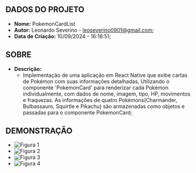 ## DADOS DO PROJETO
- **Nome:** PokemonCardList 
- **Autor:** Leonardo Severino - leoseverino0901@gmail.com;
- **Data de Criação:** 10/09/2024 - 16:16:51;
    
## SOBRE
- **Descrição:**
  - Implementação de uma aplicação em React Native que exibe cartas de Pokémon com suas informações detalhadas, Utilizando o componente 'PokemonCard' para renderizar cada Pokémon individualmente, com dados de nome, imagem, tipo, HP, movimentos e fraquezas. As informações de quatro Pokémons(Charmander, Bulbassauro, Squirtle e Pikachu) são armazenadas como objetos e passadas para o componente PokemonCard;

## DEMONSTRAÇÃO
- ![Figura 1](https://github.com/SEVERINO-0901/POKEMON_CARD_LIST-React_Native/blob/main/Screenshots/WhatsApp%20Image%202024-09-10%20at%2016.27.19.jpeg)
- ![Figura 2](https://github.com/SEVERINO-0901/POKEMON_CARD_LIST-React_Native/blob/main/Screenshots/WhatsApp%20Image%202024-09-10%20at%2016.27.19(1).jpeg)
- ![Figura 3](https://github.com/SEVERINO-0901/POKEMON_CARD_LIST-React_Native/blob/main/Screenshots/WhatsApp%20Image%202024-09-10%20at%2016.27.20.jpeg)
- ![Figura 4](https://github.com/SEVERINO-0901/POKEMON_CARD_LIST-React_Native/blob/main/Screenshots/WhatsApp%20Image%202024-09-10%20at%2016.27.20(1).jpeg)

